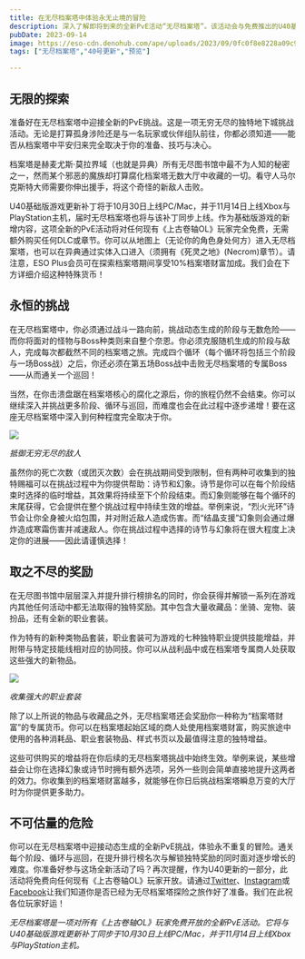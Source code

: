 ```yaml
---
title: 在无尽档案塔中体验永无止境的冒险  
description: 深入了解即将到来的全新PvE活动“无尽档案塔”。该活动会与免费推出的U40基础版游戏更新补丁同步上线。  
pubDate: 2023-09-14
image: https://eso-cdn.denohub.com/ape/uploads/2023/09/0fc0f8e8228a09c90561a2791f268bf8.jpg
tags: ["无尽档案塔","40号更新","预览"]

---
```


## 无限的探索

准备好在无尽档案塔中迎接全新的PvE挑战。这是一项无穷无尽的独特地下城挑战活动。无论是打算孤身涉险还是与一名玩家或伙伴组队前往，你都必须知道——能否从档案塔中平安归来完全取决于你的准备、技巧与决心。

档案塔是赫麦尤斯·莫拉界域（也就是异典）所有无尽图书馆中最不为人知的秘密之一，然而某个邪恶的魔族却打算腐化档案塔无数大厅中收藏的一切。看守人马尔克斯特大师需要你伸出援手，将这个奇怪的新敌人击败。

U40基础版游戏更新补丁将于10月30日上线PC/Mac，并于11月14日上线Xbox与PlayStation主机，届时无尽档案塔也将与该补丁同步上线。作为基础版游戏的新增内容，这项全新的PvE活动将对任何现有《上古卷轴OL》玩家完全免费，无需额外购买任何DLC或章节。你可以从地图上（无论你的角色身处何方）进入无尽档案塔，也可以在异典通过实体入口进入（须拥有《死灵之地》(Necrom)章节）。请注意，ESO
Plus会员可在探索档案塔期间享受10%档案塔财富加成。我们会在下方详细介绍这种特殊货币！

## 永恒的挑战

在无尽档案塔中，你必须通过战斗一路向前，挑战动态生成的阶段与无数危险——而你将面对的怪物与Boss种类则来自整个奈恩。你必须克服随机生成的阶段与敌人，完成每次都截然不同的档案塔之旅。完成四个循环（每个循环将包括三个阶段与一场Boss战）之后，你还必须在第五场Boss战中击败无尽档案塔的专属Boss——从而通关一个巡回！

当然，在你击溃盘踞在档案塔核心的腐化之源后，你的旅程仍然不会结束。你可以继续深入并挑战更多阶段、循环与巡回，而难度也会在此过程中逐步递增！要在这座无尽档案塔中深入到何种程度完全取决于你。

![](https://eso-cdn.denohub.com/ape/uploads/2023/09/b6d8c9e3eefbdbb42db7cf03d5854256.jpg)

<p class="text-gray-500 text-sm text-center"><i>抵御无穷无尽的敌人</i></p>

虽然你的死亡次数（或团灭次数）会在挑战期间受到限制，但有两种可收集到的独特赐福可以在挑战过程中为你提供帮助：诗节和幻象。诗节是你可以在每个阶段结束时选择的临时增益，其效果将持续至下个阶段结束。而幻象则能够在每个循环的末尾获得，它会提供在整个挑战过程中持续生效的增益。举例来说，“烈火光环”诗节会让你全身被火焰包围，并对附近敌人造成伤害。而“结晶支援”幻象则会通过爆炸造成寒霜伤害并减速敌人。你在挑战过程中选择的诗节与幻象将在很大程度上决定你的进展——因此请谨慎选择！

## 取之不尽的奖励

在无尽图书馆中层层深入并提升排行榜排名的同时，你会获得并解锁一系列在游戏内其他任何活动中都无法取得的独特奖励。其中包含大量收藏品：坐骑、宠物、装扮品，还有全新的职业套装。

作为特有的新种类物品套装，职业套装可为游戏的七种独特职业提供技能增益，并附带与特定技能线相对应的协同技。你可以从战利品中或在档案塔专属商人处获取这些强大的新物品。

![](https://eso-cdn.denohub.com/ape/uploads/2023/09/5e802a1ba276c8d61c4afe1758e10e1a.jpg)

<p class="text-gray-500 text-sm text-center"><i>收集强大的职业套装</i></p>

除了以上所说的物品与收藏品之外，无尽档案塔还会奖励你一种称为“档案塔财富”的专属货币。你可以在档案塔起始区域的商人处使用档案塔财富，购买旅途中使用的各种消耗品、职业套装物品、样式书页以及最值得注意的独特增益。

这些可供购买的增益将在你后续的无尽档案塔挑战中始终生效。举例来说，某些增益会让你在选择幻象或诗节时拥有额外选项，另外一些则会简单直接地提升这两者的效力。你收集到的档案塔财富越多，就能够在你日后挑战档案塔瞬息万变的大厅时为你提供更多助力。

## 不可估量的危险

你可以在无尽档案塔中迎接动态生成的全新PvE挑战，体验永不重复的冒险。通关每个阶段、循环与巡回，在提升排行榜名次与解锁独特奖励的同时面对逐步增长的难度。你准备好参与这场全新活动了吗？再次提醒，作为U40更新的一部分，此活动将免费向任何现有《上古卷轴OL》玩家开放。请通过[Twitter](https://twitter.com/TESOnline)、[Instagram](https://www.instagram.com/elderscrollsonline/)或[Facebook](https://www.facebook.com/ElderScrollsOnline)让我们知道你是否已经为无尽档案塔探险之旅作好了准备。我们在此祝各位玩家好运！

_无尽档案塔是一项对所有《上古卷轴OL》玩家免费开放的全新PvE活动。它将与U40基础版游戏更新补丁同步于10月30日上线PC/Mac，并于11月14日上线Xbox与PlayStation主机。_
